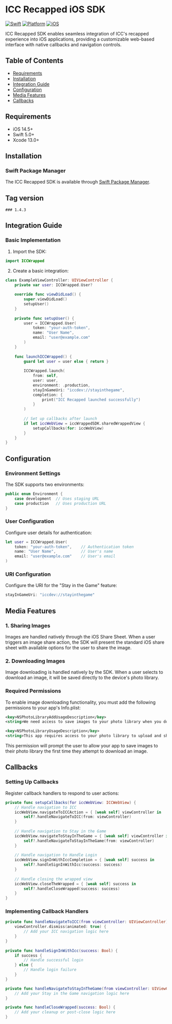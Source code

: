 # ICC Recapped iOS SDK

[![Swift](https://img.shields.io/badge/Swift-5.0+-orange.svg)](https://swift.org)
[![Platform](https://img.shields.io/badge/Platforms-iOS-green.svg)](https://www.apple.com/ios/)
[![iOS](https://img.shields.io/badge/iOS-13.0+-blue.svg)](https://www.apple.com/ios/)

ICC Recapped SDK enables seamless integration of ICC's recapped experience into iOS applications, providing a customizable web-based interface with native callbacks and navigation controls.

## Table of Contents
- [Requirements](#requirements)
- [Installation](#installation)
- [Integration Guide](#integration-guide)
- [Configuration](#configuration)
- [Media Features](#media-features)
- [Callbacks](#callbacks)

## Requirements

- iOS 14.5+
- Swift 5.0+
- Xcode 13.0+

## Installation

### Swift Package Manager

The ICC Recapped SDK is available through [Swift Package Manager](https://github.com/Luna-Exchange/icc-wrapped-ios.git).

## Tag version
    ### 1.4.3

## Integration Guide

### Basic Implementation

1. Import the SDK:

```swift
import ICCWrapped
```

2. Create a basic integration:

```swift
class ExampleViewController: UIViewController {
    private var user: ICCWrapped.User?
    
    override func viewDidLoad() {
        super.viewDidLoad()
        setupUser()
    }
    
    private func setupUser() {
        user = ICCWrapped.User(
            token: "your-auth-token",
            name: "User Name",
            email: "user@example.com"
        )
    }
    
    func launchICCWrapped() {
        guard let user = user else { return }
        
        ICCWrapped.launch(
            from: self,
            user: user,
            environment: .production,
            stayInGameUri: "iccdev://stayinthegame",
            completion: {
                print("ICC Recapped launched successfully")
            }
        )
        
        // Set up callbacks after launch
        if let iccWebView = iccWrappedSDK.sharedWrappedView {
            setupCallbacks(for: iccWebView)
        }
    }
}
```

## Configuration

### Environment Settings

The SDK supports two environments:

```swift
public enum Environment {
    case development  // Uses staging URL
    case production   // Uses production URL
}
```

### User Configuration

Configure user details for authentication:

```swift
let user = ICCWrapped.User(
    token: "your-auth-token",    // Authentication token
    name: "User Name",           // User's name
    email: "user@example.com"    // User's email
)
```

### URI Configuration

Configure the URI for the "Stay in the Game" feature:

```swift
stayInGameUri: "iccdev://stayinthegame"
```

## Media Features

### 1. Sharing Images

Images are handled natively through the iOS Share Sheet. When a user triggers an image share action, the SDK will present the standard iOS share sheet with available options for the user to share the image.

### 2. Downloading Images

Image downloading is handled natively by the SDK. When a user selects to download an image, it will be saved directly to the device's photo library.

### Required Permissions

To enable image downloading functionality, you must add the following permissions to your app's Info.plist:

```xml
<key>NSPhotoLibraryAddUsageDescription</key>
<string>We need access to save images to your photo library when you download content from the ICC Recapped experience.</string>

<key>NSPhotoLibraryUsageDescription</key>
<string>This app requires access to your photo library to upload and share photos.</string>
```

This permission will prompt the user to allow your app to save images to their photo library the first time they attempt to download an image.

## Callbacks

### Setting Up Callbacks

Register callback handlers to respond to user actions:

```swift
private func setupCallbacks(for iccWebView: ICCWebView) {
    // Handle navigation to ICC
    iccWebView.navigateToICCAction = { [weak self] viewController in
        self?.handleNavigateToICC(from: viewController)
    }
    
    // Handle navigation to Stay in the Game
    iccWebView.navigateToStayInTheGame = { [weak self] viewController in
        self?.handleNavigateToStayInTheGame(from: viewController)
    }
    
    // Handle navigation to Handle Login
    iccWebView.signInWithIccCompletion = { [weak self] success in
        self?.handleSignInWithIcc(success: success)
    }
    
    // Handle closing the wrapped view
    iccWebView.closeTheWrapped = { [weak self] success in
        self?.handleCloseWrapped(success: success)
    }
}
```

### Implementing Callback Handlers

```swift
private func handleNavigateToICC(from viewController: UIViewController) {
    viewController.dismiss(animated: true) {
        // Add your ICC navigation logic here
    }
}
    
private func handleSignInWithIcc(success: Bool) {
    if success {
        // Handle successful login
    } else {
        // Handle login failure
    }
}

private func handleNavigateToStayInTheGame(from viewController: UIViewController) {
    // Add your Stay in the Game navigation logic here
}

private func handleCloseWrapped(success: Bool) {
    // Add your cleanup or post-close logic here
}
```
